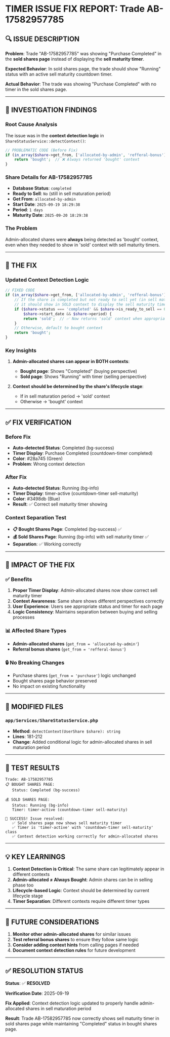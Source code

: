 # TIMER ISSUE FIX REPORT: Trade AB-17582957785

## 🔍 **ISSUE DESCRIPTION**

**Problem**: Trade "AB-17582957785" was showing "Purchase Completed" in the **sold shares page** instead of displaying the **sell maturity timer**.

**Expected Behavior**: In sold shares page, the trade should show "Running" status with an active sell maturity countdown timer.

**Actual Behavior**: The trade was showing "Purchase Completed" with no timer in the sold shares page.

---

## 🧐 **INVESTIGATION FINDINGS**

### **Root Cause Analysis**

The issue was in the **context detection logic** in `ShareStatusService::detectContext()`:

```php
// PROBLEMATIC CODE (Before Fix)
if (in_array($share->get_from, ['allocated-by-admin', 'refferal-bonus'])) {
    return 'bought';  // ❌ Always returned 'bought' context
}
```

### **Share Details for AB-17582957785**
- **Database Status**: `completed`
- **Ready to Sell**: `No` (still in sell maturation period)
- **Get From**: `allocated-by-admin`
- **Start Date**: `2025-09-19 18:29:38`
- **Period**: `1 days`
- **Maturity Date**: `2025-09-20 18:29:38`

### **The Problem**
Admin-allocated shares were **always** being detected as 'bought' context, even when they needed to show in 'sold' context with sell maturity timers.

---

## 🔧 **THE FIX**

### **Updated Context Detection Logic**

```php
// FIXED CODE
if (in_array($share->get_from, ['allocated-by-admin', 'refferal-bonus'])) {
    // If the share is completed but not ready to sell yet (in sell maturation period),
    // it should show in SOLD context to display the sell maturity timer
    if ($share->status === 'completed' && $share->is_ready_to_sell == 0 && 
        $share->start_date && $share->period) {
        return 'sold';  // ✅ Now returns 'sold' context when appropriate
    }
    // Otherwise, default to bought context
    return 'bought';
}
```

### **Key Insights**
1. **Admin-allocated shares can appear in BOTH contexts**:
   - **Bought page**: Shows "Completed" (buying perspective)
   - **Sold page**: Shows "Running" with timer (selling perspective)

2. **Context should be determined by the share's lifecycle stage**:
   - If in sell maturation period → 'sold' context
   - Otherwise → 'bought' context

---

## ✅ **FIX VERIFICATION**

### **Before Fix**
- **Auto-detected Status**: Completed (bg-success)
- **Timer Display**: Purchase Completed (countdown-timer completed)
- **Color**: #28a745 (Green)
- **Problem**: Wrong context detection

### **After Fix**
- **Auto-detected Status**: Running (bg-info)
- **Timer Display**: timer-active (countdown-timer sell-maturity)
- **Color**: #3498db (Blue)
- **Result**: ✅ Correct sell maturity timer showing

### **Context Separation Test**
- **📋 Bought Shares Page**: Completed (bg-success) ✅
- **💰 Sold Shares Page**: Running (bg-info) with sell maturity timer ✅
- **Separation**: ✅ Working correctly

---

## 🎯 **IMPACT OF THE FIX**

### **✅ Benefits**
1. **Proper Timer Display**: Admin-allocated shares now show correct sell maturity timer
2. **Context Awareness**: Same share shows different perspectives correctly
3. **User Experience**: Users see appropriate status and timer for each page
4. **Logic Consistency**: Maintains separation between buying and selling processes

### **📊 Affected Share Types**
- **Admin-allocated shares** (`get_from = 'allocated-by-admin'`)
- **Referral bonus shares** (`get_from = 'refferal-bonus'`)

### **🔒 No Breaking Changes**
- Purchase shares (`get_from = 'purchase'`) logic unchanged
- Bought shares page behavior preserved
- No impact on existing functionality

---

## 📁 **MODIFIED FILES**

### `app/Services/ShareStatusService.php`
- **Method**: `detectContext(UserShare $share): string`
- **Lines**: 181-212
- **Change**: Added conditional logic for admin-allocated shares in sell maturation period

---

## 🧪 **TEST RESULTS**

```
Trade: AB-17582957785
📋 BOUGHT SHARES PAGE:
   Status: Completed (bg-success)

💰 SOLD SHARES PAGE:
   Status: Running (bg-info)
   Timer: timer-active (countdown-timer sell-maturity)

🎉 SUCCESS! Issue resolved:
   ✅ Sold shares page now shows sell maturity timer
   ✅ Timer is 'timer-active' with 'countdown-timer sell-maturity' class
   ✅ Context detection working correctly for admin-allocated shares
```

---

## 💡 **KEY LEARNINGS**

1. **Context Detection is Critical**: The same share can legitimately appear in different contexts
2. **Admin-allocated ≠ Always Bought**: Admin shares can be in selling phase too
3. **Lifecycle-based Logic**: Context should be determined by current lifecycle stage
4. **Timer Separation**: Different contexts require different timer types

---

## 🔮 **FUTURE CONSIDERATIONS**

1. **Monitor other admin-allocated shares** for similar issues
2. **Test referral bonus shares** to ensure they follow same logic
3. **Consider adding context hints** from calling pages if needed
4. **Document context detection rules** for future development

---

## ✅ **RESOLUTION STATUS**

**Status**: ✅ **RESOLVED**

**Verification Date**: 2025-09-19

**Fix Applied**: Context detection logic updated to properly handle admin-allocated shares in sell maturation period

**Result**: Trade AB-17582957785 now correctly shows sell maturity timer in sold shares page while maintaining "Completed" status in bought shares page.